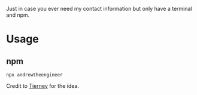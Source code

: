 Just in case you ever need my contact information but only have a terminal and npm.

# Usage

## npm
```
npx andrewtheengineer
```
Credit to [Tierney](https://github.com/bnb/bitandbang) for the idea.
